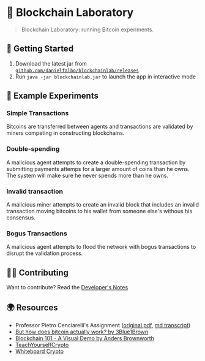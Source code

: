 # 🔬 Blockchain Laboratory

> Blockchain Laboratory: running ₿itcoin experiments.

## 🚦 Getting Started

1. Download the latest jar from [`github.com/danielfalbo/blockchainlab/releases`](https://github.com/danielfalbo/blockchainlab/releases)
2. Run `java -jar blockchainlab.jar` to launch the app in interactive mode

## 🧫 Example Experiments

### Simple Transactions

Bitcoins are transferred between agents and transactions are validated by miners competing in constructing blockchains.

### Double-spending

A malicious agent attempts to create a double-spending transaction by submitting payments attemps for a larger amount of coins than he owns. The system will make sure he never spends more than he owns.

### Invalid transaction

A malicious miner attempts to create an invalid block that includes an invalid transaction moving bitcoins to his wallet from someone else's withous his consensus.

### Bogus Transactions

A malicious agent attempts to flood the network with bogus transactions to disrupt the validation process.

## 👨‍💻 Contributing

Want to contribute? Read the [Developer's Notes](./dev.md)

## 🌍 Resources

- Professor Pietro Cenciarelli's Assignment ([original pdf](./assignment.pdf), [md transcript](./assignment.md))
- [But how does bitcoin actually work? by 3Blue1Brown](https://youtu.be/bBC-nXj3Ng4)
- [Blockchain 101 - A Visual Demo by Anders Brownworth](https://youtu.be/_160oMzblY8)
- [TeachYourselfCrypto](https://teachyourselfcrypto.com)
- [Whiteboard Crypto](https://www.youtube.com/c/whiteboardcrypto)

